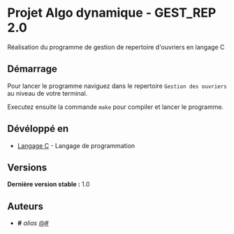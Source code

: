 # Projet Algo dynamique - GEST_REP 2.0

Réalisation du programme de gestion de repertoire d'ouvriers en langage C

## Démarrage

Pour lancer le programme naviguez dans le repertoire ``Gestion des ouvriers`` au niveau de votre terminal.

 Executez ensuite la commande ``make`` pour compiler et lancer le programme.

## Dévéloppé en

* [Langage C](http://gnu.org) - Langage de programmation

## Versions

**Dernière version stable :** 1.0

## Auteurs

* **#** _alias_ [@#](https://github.com/#)

